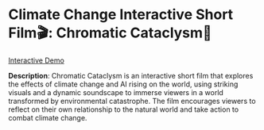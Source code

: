 # Climate Change Interactive Short Film🎬: Chromatic Cataclysm🎨

[Interactive Demo](https://www.youtube.com/watch?v=2SxZ6xex1rs&list=PLDputvH9_j_U8mb4PlIZY5rXcVj1pyQ0M)

**Description**: Chromatic Cataclysm is an interactive short film that explores the effects of climate change and AI rising on the world, using striking visuals and a dynamic soundscape to immerse viewers in a world transformed by environmental catastrophe. The film encourages viewers to reflect on their own relationship to the natural world and take action to combat climate change.

